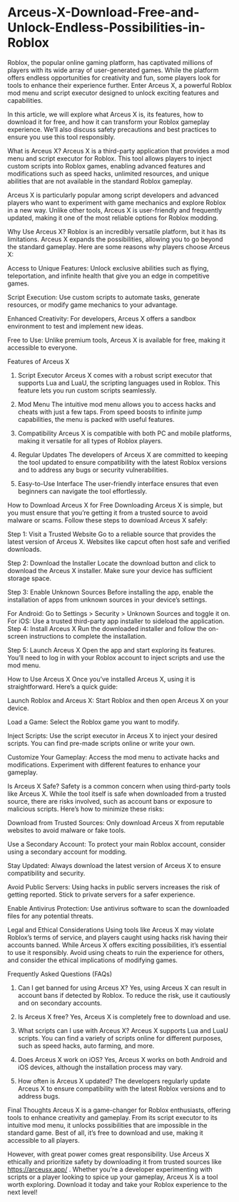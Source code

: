 # Arceus-X-Download-Free-and-Unlock-Endless-Possibilities-in-Roblox
Roblox, the popular online gaming platform, has captivated millions of players with its wide array of user-generated games. While the platform offers endless opportunities for creativity and fun, some players look for tools to enhance their experience further. Enter Arceus X, a powerful Roblox mod menu and script executor designed to unlock exciting features and capabilities.

In this article, we will explore what Arceus X is, its features, how to download it for free, and how it can transform your Roblox gameplay experience. We’ll also discuss safety precautions and best practices to ensure you use this tool responsibly.

What is Arceus X?
Arceus X is a third-party application that provides a mod menu and script executor for Roblox. This tool allows players to inject custom scripts into Roblox games, enabling advanced features and modifications such as speed hacks, unlimited resources, and unique abilities that are not available in the standard Roblox gameplay.

Arceus X is particularly popular among script developers and advanced players who want to experiment with game mechanics and explore Roblox in a new way. Unlike other tools, Arceus X is user-friendly and frequently updated, making it one of the most reliable options for Roblox modding.

Why Use Arceus X?
Roblox is an incredibly versatile platform, but it has its limitations. Arceus X expands the possibilities, allowing you to go beyond the standard gameplay. Here are some reasons why players choose Arceus X:

Access to Unique Features:
Unlock exclusive abilities such as flying, teleportation, and infinite health that give you an edge in competitive games.

Script Execution:
Use custom scripts to automate tasks, generate resources, or modify game mechanics to your advantage.

Enhanced Creativity:
For developers, Arceus X offers a sandbox environment to test and implement new ideas.

Free to Use:
Unlike premium tools, Arceus X is available for free, making it accessible to everyone.

Features of Arceus X
1. Script Executor
Arceus X comes with a robust script executor that supports Lua and LuaU, the scripting languages used in Roblox. This feature lets you run custom scripts seamlessly.

2. Mod Menu
The intuitive mod menu allows you to access hacks and cheats with just a few taps. From speed boosts to infinite jump capabilities, the menu is packed with useful features.

3. Compatibility
Arceus X is compatible with both PC and mobile platforms, making it versatile for all types of Roblox players.

4. Regular Updates
The developers of Arceus X are committed to keeping the tool updated to ensure compatibility with the latest Roblox versions and to address any bugs or security vulnerabilities.

5. Easy-to-Use Interface
The user-friendly interface ensures that even beginners can navigate the tool effortlessly.

How to Download Arceus X for Free
Downloading Arceus X is simple, but you must ensure that you’re getting it from a trusted source to avoid malware or scams. Follow these steps to download Arceus X safely:

Step 1: Visit a Trusted Website
Go to a reliable source that provides the latest version of Arceus X. Websites like capcut often host safe and verified downloads.

Step 2: Download the Installer
Locate the download button and click to download the Arceus X installer. Make sure your device has sufficient storage space.

Step 3: Enable Unknown Sources
Before installing the app, enable the installation of apps from unknown sources in your device’s settings.

For Android: Go to Settings > Security > Unknown Sources and toggle it on.
For iOS: Use a trusted third-party app installer to sideload the application.
Step 4: Install Arceus X
Run the downloaded installer and follow the on-screen instructions to complete the installation.

Step 5: Launch Arceus X
Open the app and start exploring its features. You’ll need to log in with your Roblox account to inject scripts and use the mod menu.

How to Use Arceus X
Once you’ve installed Arceus X, using it is straightforward. Here’s a quick guide:

Launch Roblox and Arceus X:
Start Roblox and then open Arceus X on your device.

Load a Game:
Select the Roblox game you want to modify.

Inject Scripts:
Use the script executor in Arceus X to inject your desired scripts. You can find pre-made scripts online or write your own.

Customize Your Gameplay:
Access the mod menu to activate hacks and modifications. Experiment with different features to enhance your gameplay.

Is Arceus X Safe?
Safety is a common concern when using third-party tools like Arceus X. While the tool itself is safe when downloaded from a trusted source, there are risks involved, such as account bans or exposure to malicious scripts. Here’s how to minimize these risks:

Download from Trusted Sources:
Only download Arceus X from reputable websites to avoid malware or fake tools.

Use a Secondary Account:
To protect your main Roblox account, consider using a secondary account for modding.

Stay Updated:
Always download the latest version of Arceus X to ensure compatibility and security.

Avoid Public Servers:
Using hacks in public servers increases the risk of getting reported. Stick to private servers for a safer experience.

Enable Antivirus Protection:
Use antivirus software to scan the downloaded files for any potential threats.

Legal and Ethical Considerations
Using tools like Arceus X may violate Roblox’s terms of service, and players caught using hacks risk having their accounts banned. While Arceus X offers exciting possibilities, it’s essential to use it responsibly. Avoid using cheats to ruin the experience for others, and consider the ethical implications of modifying games.

Frequently Asked Questions (FAQs)
1. Can I get banned for using Arceus X?
Yes, using Arceus X can result in account bans if detected by Roblox. To reduce the risk, use it cautiously and on secondary accounts.

2. Is Arceus X free?
Yes, Arceus X is completely free to download and use.

3. What scripts can I use with Arceus X?
Arceus X supports Lua and LuaU scripts. You can find a variety of scripts online for different purposes, such as speed hacks, auto farming, and more.

4. Does Arceus X work on iOS?
Yes, Arceus X works on both Android and iOS devices, although the installation process may vary.

5. How often is Arceus X updated?
The developers regularly update Arceus X to ensure compatibility with the latest Roblox versions and to address bugs.

Final Thoughts
Arceus X is a game-changer for Roblox enthusiasts, offering tools to enhance creativity and gameplay. From its script executor to its intuitive mod menu, it unlocks possibilities that are impossible in the standard game. Best of all, it’s free to download and use, making it accessible to all players.

However, with great power comes great responsibility. Use Arceus X ethically and prioritize safety by downloading it from trusted sources like https://arceusx.app/ . Whether you’re a developer experimenting with scripts or a player looking to spice up your gameplay, Arceus X is a tool worth exploring. Download it today and take your Roblox experience to the next level!






